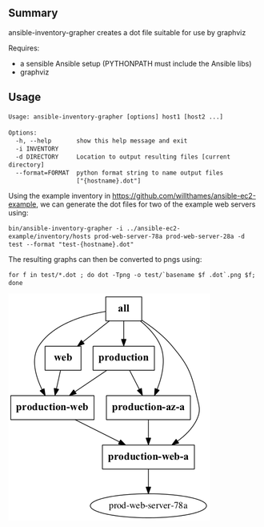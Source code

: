 ## Summary
ansible-inventory-grapher creates a dot file suitable for use by
graphviz

Requires: 
* a sensible Ansible setup (PYTHONPATH must include the Ansible libs)
* graphviz

## Usage
```
Usage: ansible-inventory-grapher [options] host1 [host2 ...]

Options:
  -h, --help       show this help message and exit
  -i INVENTORY     
  -d DIRECTORY     Location to output resulting files [current directory]
  --format=FORMAT  python format string to name output files
                   ["{hostname}.dot"]
```

Using the example inventory in https://github.com/willthames/ansible-ec2-example,
we can generate the dot files for two of the example web servers using:
```
bin/ansible-inventory-grapher -i ../ansible-ec2-example/inventory/hosts prod-web-server-78a prod-web-server-28a -d test --format "test-{hostname}.dot"
```

The resulting graphs can then be converted to pngs using:
```
for f in test/*.dot ; do dot -Tpng -o test/`basename $f .dot`.png $f; done
```
![Resulting image for prod-web-server-78a](test/test-prod-web-server-78a.png)
